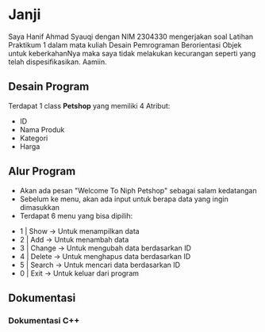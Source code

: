 
# Janji

Saya Hanif Ahmad Syauqi dengan NIM 2304330 mengerjakan soal Latihan Praktikum 1 dalam mata kuliah Desain Pemrograman Berorientasi Objek untuk keberkahanNya maka saya tidak melakukan kecurangan seperti yang telah dispesifikasikan. Aamiin.

## Desain Program

Terdapat 1 class **Petshop** yang memiliki 4 Atribut:
* ID
* Nama Produk
* Kategori
* Harga

## Alur Program
- Akan ada pesan "Welcome To Niph Petshop" sebagai salam kedatangan
- Sebelum ke menu, akan ada input untuk berapa data yang ingin dimasukkan
- Terdapat 6 menu yang bisa dipilih:
* 1 | Show      -> Untuk menampilkan data
* 2 | Add       -> Untuk menambah data
* 3 | Change    -> Untuk mengubah data berdasarkan ID
* 4 | Delete    -> Untuk menghapus data berdasarkan ID
* 5 | Search    -> Untuk mencari data berdasarkan ID
* 0 | Exit      -> Untuk keluar dari program

## Dokumentasi

### Dokumentasi C++
